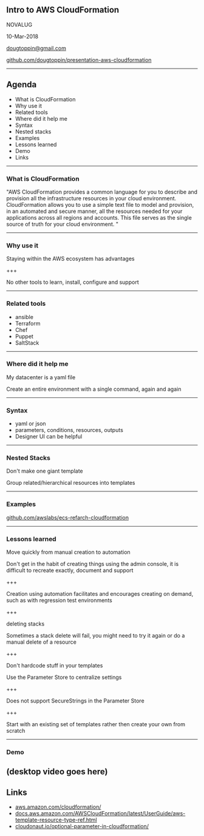 ## Intro to AWS CloudFormation

NOVALUG

10-Mar-2018

dougtoppin@gmail.com

[github.com/dougtoppin/presentation-aws-cloudformation](github.com/dougtoppin/presentation-aws-cloudformation.git)

---

## Agenda

- What is CloudFormation
- Why use it
- Related tools
- Where did it help me
- Syntax
- Nested stacks
- Examples
- Lessons learned
- Demo
- Links

---
### What is CloudFormation

"AWS CloudFormation provides a common language for you to describe and provision all the infrastructure resources in your cloud environment. CloudFormation allows you to use a simple text file to model and provision, in an automated and secure manner, all the resources needed for your applications across all regions and accounts. This file serves as the single source of truth for your cloud environment. "

---
### Why use it

Staying within the AWS ecosystem has advantages

+++

No other tools to learn, install, configure and support

---
### Related tools

- ansible
- Terraform
- Chef
- Puppet
- SaltStack

---

### Where did it help me

My datacenter is a yaml file

Create an entire environment with a single command, again and again

---

### Syntax

- yaml or json
- parameters, conditions, resources, outputs
- Designer UI can be helpful

---
### Nested Stacks

Don't make one giant template

Group related/hierarchical resources into templates

---

### Examples

[github.com/awslabs/ecs-refarch-cloudformation](github.com/awslabs/ecs-refarch-cloudformation)

---

### Lessons learned

Move quickly from manual creation to automation

Don't get in the habit of creating things using the admin console, it is difficult to recreate exactly, document and support

+++

Creation using automation facilitates and encourages creating on demand, such as with regression test environments

+++

deleting stacks

Sometimes a stack delete will fail, you might need to try it again or do a manual delete of a resource

+++

Don't hardcode stuff in your templates

Use the Parameter Store to centralize settings

+++

Does not support SecureStrings in the Parameter Store

+++

Start with an existing set of templates rather then create your own from scratch

---

### Demo

(desktop video goes here)
---

## Links

- [aws.amazon.com/cloudformation/](aws.amazon.com/cloudformation)
- [docs.aws.amazon.com/AWSCloudFormation/latest/UserGuide/aws-template-resource-type-ref.html](docs.aws.amazon.com/AWSCloudFormation/latest/UserGuide/aws-template-resource-type-ref.html)
- [cloudonaut.io/optional-parameter-in-cloudformation/](cloudonaut.io/optional-parameter-in-cloudformation)
